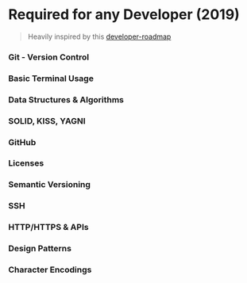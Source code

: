 # Required for any Developer (2019)
> Heavily inspired by this [developer-roadmap](https://github.com/kamranahmedse/developer-roadmap)

### Git - Version Control

### Basic Terminal Usage

### Data Structures & Algorithms

### SOLID, KISS, YAGNI

### GitHub

### Licenses

### Semantic Versioning

### SSH

### HTTP/HTTPS & APIs

### Design Patterns

### Character Encodings
